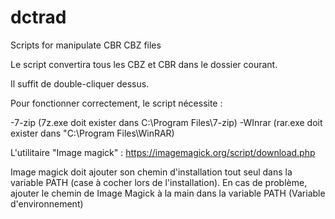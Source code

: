 # dctrad
Scripts for manipulate CBR CBZ files

Le script convertira tous les CBZ et CBR dans le dossier courant.

Il suffit de double-cliquer dessus.

Pour fonctionner correctement, le script nécessite :

-7-zip (7z.exe doit exister dans C:\Program Files\7-zip)
-WInrar (rar.exe doit exister dans "C:\Program Files\WinRAR\)

L'utilitaire "Image magick" : https://imagemagick.org/script/download.php

Image magick doit ajouter son chemin d'installation tout seul dans la variable PATH (case à cocher lors de l'installation).
En cas de problème, ajouter le chemin de Image Magick à la main dans la variable PATH (Variable d'environnement)
